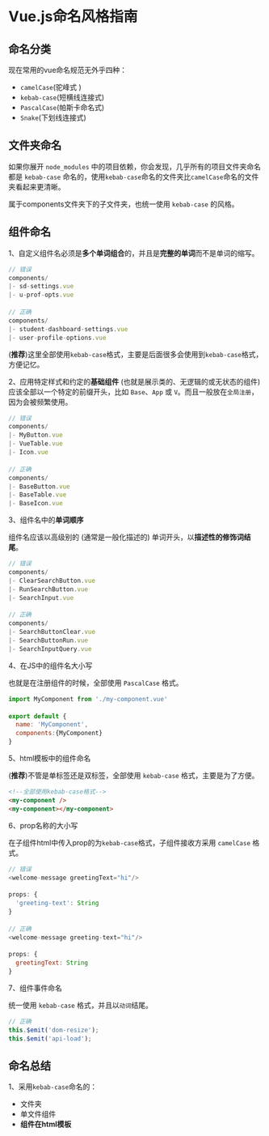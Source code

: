 # Vue.js命名风格指南

## 命名分类

现在常用的vue命名规范无外乎四种：

- `camelCase`(驼峰式 )
- `kebab-case`(短横线连接式)
- `PascalCase`(帕斯卡命名式)
- `Snake`(下划线连接式)

## 文件夹命名

如果你展开 `node_modules` 中的项目依赖，你会发现，几乎所有的项目文件夹命名都是 `kebab-case` 命名的，使用`kebab-case`命名的文件夹比`camelCase`命名的文件夹看起来更清晰。

属于components文件夹下的子文件夹，也统一使用 `kebab-case` 的风格。

## 组件命名

1、自定义组件名必须是**多个单词组合**的，并且是**完整的单词**而不是单词的缩写。

```js
// 错误
components/
|- sd-settings.vue
|- u-prof-opts.vue

// 正确
components/
|- student-dashboard-settings.vue
|- user-profile-options.vue
```

(**推荐**)这里全部使用`kebab-case`格式，主要是后面很多会使用到`kebab-case`格式，方便记忆。

2、应用特定样式和约定的**基础组件** (也就是展示类的、无逻辑的或无状态的组件) 应该全部以一个特定的前缀开头，比如 `Base`、`App` 或 `V`。而且一般放在`全局注册`，因为会被频繁使用。

```js
// 错误
components/
|- MyButton.vue
|- VueTable.vue
|- Icon.vue

// 正确
components/
|- BaseButton.vue
|- BaseTable.vue
|- BaseIcon.vue
```

3、组件名中的**单词顺序**

组件名应该以高级别的 (通常是一般化描述的) 单词开头，以**描述性的修饰词结尾**。

```js
// 错误
components/
|- ClearSearchButton.vue
|- RunSearchButton.vue
|- SearchInput.vue

// 正确
components/
|- SearchButtonClear.vue
|- SearchButtonRun.vue
|- SearchInputQuery.vue
```

4、在JS中的组件名大小写

也就是在注册组件的时候，全部使用 `PascalCase` 格式。

```js
import MyComponent from './my-component.vue'

export default {
  name: 'MyComponent',
  components:{MyComponent}
}
```

5、html模板中的组件命名

(**推荐**)不管是单标签还是双标签，全部使用 `kebab-case` 格式，主要是为了方便。

```html
<!--全部使用kebab-case格式-->
<my-component />
<my-component></my-component>
```

6、prop名称的大小写

在子组件html中传入prop的为`kebab-case`格式，子组件接收方采用 `camelCase` 格式。

```js
// 错误
<welcome-message greetingText="hi"/>
    
props: {
  'greeting-text': String
}

// 正确
<welcome-message greeting-text="hi"/>
    
props: {
  greetingText: String
}
```

7、组件事件命名

统一使用 `kebab-case` 格式，并且以`动词`结尾。

```js
// 正确
this.$emit('dom-resize');
this.$emit('api-load');
```

## 命名总结

1、采用`kebab-case`命名的：

- 文件夹
- 单文件组件
- **组件在html模板<template>中使用(`<my-component></my-component>`)**
- 在模板中prop传入属性到子组件(`<my-componnet set-text="hello"/>`)
- 所有事件名(`this.$emit('api-reload')`)
- **使用组件    <user-cpn></user-cpn>**

2、采用`PascalCase`命名：

- 公共基础组件(`MfcSelect`)
- **js中components注册组件时(`import MyComponent from './my-component.vue'`)**
- 组件的name属性(`name: 'MyComponent'`)

3、采用`camelCase` 命名：

- 子组件接收prop属性

4、view路由视图  用`kebab-case`命名的

5、index.vue  统一使用小写

# 项目结构

<img src="Vue.js%E5%91%BD%E5%90%8D%E9%A3%8E%E6%A0%BC.assets/image-20240104130850947.png" alt="image-20240104130850947" style="zoom:67%;" />

命名方式种类：helloVue(Camel Case即驼峰命名法)，HelloVue（PascalCase即帕斯卡命名法）
为了以防万一，命名的时候统一使用帕斯卡命名法
但是在使用的时候统一使用 kebab-case命名方法

**view里面可以创建 components里面写view的具体 实现**

![image-20240303235557690](Vue.js%E5%91%BD%E5%90%8D%E9%A3%8E%E6%A0%BC.assets/image-20240303235557690.png)

**components文件交 主要写公共功能**

![image-20240303235607989](Vue.js%E5%91%BD%E5%90%8D%E9%A3%8E%E6%A0%BC.assets/image-20240303235607989.png)





或者

view就是视图

components文件写视图的具体实现





![image-20240330155838029](Vue.js%E5%91%BD%E5%90%8D%E9%A3%8E%E6%A0%BC.assets/image-20240330155838029.png)



![image-20240330155859793](Vue.js%E5%91%BD%E5%90%8D%E9%A3%8E%E6%A0%BC.assets/image-20240330155859793.png)



![image-20240330155944527](Vue.js%E5%91%BD%E5%90%8D%E9%A3%8E%E6%A0%BC.assets/image-20240330155944527.png)



![image-20240330160022005](Vue.js%E5%91%BD%E5%90%8D%E9%A3%8E%E6%A0%BC.assets/image-20240330160022005.png)



**kebab-case:**

+ 路由
+ 组件使用
+ 标签 class="xxx-yyy"

**小驼峰:**

+ 方法
+ 属性
+ index.vue

**大驼峰:**

+ 组件

**双引号:**

+ 标签 class="xxx-yyy"

**单引号:**

+ `<script></script>`中
